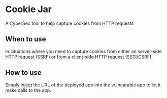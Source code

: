 # Cookie Jar
A CyberSec tool to help capture cookies from HTTP requests

## When to use
In situations where you need to capture cookies from either an server-side HTTP request (SSRF) or from a client-side HTTP request (SSTI/CSRF). 

## How to use 
Simply inject the URL of the deployed app into the vulnearable app to let it make calls to the app. 